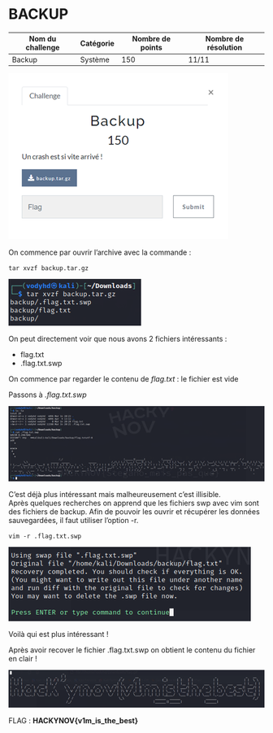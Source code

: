 # BACKUP

| Nom du challenge  | Catégorie     | Nombre de points | Nombre de résolution |
|-------------------|---------------|------------------|----------------------|
| Backup            | Système       |        150       |         11/11        |

![Description](./Img/Backup_0.png)

On commence par ouvrir l’archive avec la commande :
```
tar xvzf backup.tar.gz
```

![Tar](./Img/Backup_1.png)

On peut directement voir que nous avons 2 fichiers intéressants :
- flag.txt
- .flag.txt.swp

On commence par regarder le contenu de *flag.txt* : le fichier est vide

Passons à *.flag.txt.swp*

![Cat .flag.txt.swp](./Img/Backup_2.png)

C’est déjà plus intéressant mais malheureusement c’est illisible.<br/>
Après quelques recherches on apprend que les fichiers swp avec vim sont des fichiers de backup. Afin de pouvoir les ouvrir et récupérer les données sauvegardées, il faut utiliser l’option -r.
```
vim -r .flag.txt.swp
```

![Vim -r .flag.txt.swp](./Img/Backup_4.png)

Voilà qui est plus intéressant !

Après avoir recover le fichier .flag.txt.swp on obtient le contenu du fichier en clair !

![Flag](./Img/Backup_5.png)

FLAG : **HACKYNOV{v1m_is_the_best}**